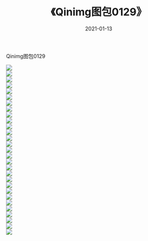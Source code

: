 ﻿---
layout: post
title:  《Qinimg图包0129》
date:   2021-01-13
img: http://imgx.orgx.ga/Qinimg图包/Qinimg图包0129/000.jpg
categories: [美女, 清纯, 唯美]
---

Qinimg图包0129

 ![](http://imgx.orgx.ga/Qinimg图包/Qinimg图包0129/001.jpg) <br>![](http://imgx.orgx.ga/Qinimg图包/Qinimg图包0129/002.jpg) <br>![](http://imgx.orgx.ga/Qinimg图包/Qinimg图包0129/003.jpg) <br>![](http://imgx.orgx.ga/Qinimg图包/Qinimg图包0129/004.jpg) <br>![](http://imgx.orgx.ga/Qinimg图包/Qinimg图包0129/005.jpg) <br>![](http://imgx.orgx.ga/Qinimg图包/Qinimg图包0129/006.jpg) <br>![](http://imgx.orgx.ga/Qinimg图包/Qinimg图包0129/007.jpg) <br>![](http://imgx.orgx.ga/Qinimg图包/Qinimg图包0129/008.jpg) <br>![](http://imgx.orgx.ga/Qinimg图包/Qinimg图包0129/009.jpg) <br>![](http://imgx.orgx.ga/Qinimg图包/Qinimg图包0129/010.jpg) <br>![](http://imgx.orgx.ga/Qinimg图包/Qinimg图包0129/011.jpg) <br>![](http://imgx.orgx.ga/Qinimg图包/Qinimg图包0129/012.jpg) <br>![](http://imgx.orgx.ga/Qinimg图包/Qinimg图包0129/013.jpg) <br>![](http://imgx.orgx.ga/Qinimg图包/Qinimg图包0129/014.jpg) <br>![](http://imgx.orgx.ga/Qinimg图包/Qinimg图包0129/015.jpg) <br>![](http://imgx.orgx.ga/Qinimg图包/Qinimg图包0129/016.jpg) <br>![](http://imgx.orgx.ga/Qinimg图包/Qinimg图包0129/017.jpg) <br>![](http://imgx.orgx.ga/Qinimg图包/Qinimg图包0129/018.jpg) <br>![](http://imgx.orgx.ga/Qinimg图包/Qinimg图包0129/019.jpg) <br>![](http://imgx.orgx.ga/Qinimg图包/Qinimg图包0129/020.jpg) <br>![](http://imgx.orgx.ga/Qinimg图包/Qinimg图包0129/021.jpg) <br>![](http://imgx.orgx.ga/Qinimg图包/Qinimg图包0129/022.jpg) <br>![](http://imgx.orgx.ga/Qinimg图包/Qinimg图包0129/023.jpg) <br>![](http://imgx.orgx.ga/Qinimg图包/Qinimg图包0129/024.jpg) <br>![](http://imgx.orgx.ga/Qinimg图包/Qinimg图包0129/025.jpg) <br>![](http://imgx.orgx.ga/Qinimg图包/Qinimg图包0129/026.jpg) <br>![](http://imgx.orgx.ga/Qinimg图包/Qinimg图包0129/027.jpg) <br>![](http://imgx.orgx.ga/Qinimg图包/Qinimg图包0129/028.jpg) <br>![](http://imgx.orgx.ga/Qinimg图包/Qinimg图包0129/029.jpg) <br>
